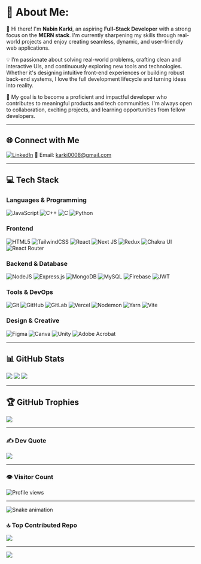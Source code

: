 

# 💫 About Me:

👋 Hi there! I'm **Nabin Karki**, an aspiring **Full-Stack Developer** with a strong focus on the **MERN stack**. I'm currently sharpening my skills through real-world projects and enjoy creating seamless, dynamic, and user-friendly web applications.

💡 I’m passionate about solving real-world problems, crafting clean and interactive UIs, and continuously exploring new tools and technologies. Whether it's designing intuitive front-end experiences or building robust back-end systems, I love the full development lifecycle and turning ideas into reality.

🎯 My goal is to become a proficient and impactful developer who contributes to meaningful products and tech communities. I'm always open to collaboration, exciting projects, and learning opportunities from fellow developers.

---

## 🌐 Connect with Me

[![LinkedIn](https://img.shields.io/badge/LinkedIn-%230077B5.svg?style=flat-square\&logo=linkedin\&logoColor=white)](https://www.linkedin.com/in/nabin-karki-22a872203/)
📧 Email: karki0008@gmail.com

---

## 💻 Tech Stack

### **Languages & Programming**

![JavaScript](https://img.shields.io/badge/javascript-%23F7DF1E.svg?style=flat-square\&logo=javascript\&logoColor=black)
![C++](https://img.shields.io/badge/c++-%2300599C.svg?style=flat-square\&logo=c%2B%2B\&logoColor=white)
![C](https://img.shields.io/badge/c-%2300599C.svg?style=flat-square\&logo=c\&logoColor=white)
![Python](https://img.shields.io/badge/python-3670A0.svg?style=flat-square\&logo=python\&logoColor=ffdd54)

### **Frontend**

![HTML5](https://img.shields.io/badge/html5-%23E34F26.svg?style=flat-square\&logo=html5\&logoColor=white)
![TailwindCSS](https://img.shields.io/badge/tailwindcss-%2338B2AC.svg?style=flat-square\&logo=tailwind-css\&logoColor=white)
![React](https://img.shields.io/badge/react-%2361DAFB.svg?style=flat-square\&logo=react\&logoColor=black)
![Next JS](https://img.shields.io/badge/next.js-black.svg?style=flat-square\&logo=next.js\&logoColor=white)
![Redux](https://img.shields.io/badge/redux-%23593d88.svg?style=flat-square\&logo=redux\&logoColor=white)
![Chakra UI](https://img.shields.io/badge/chakra-%234ED1C5.svg?style=flat-square\&logo=chakraui\&logoColor=white)
![React Router](https://img.shields.io/badge/React_Router-CA4245.svg?style=flat-square\&logo=react-router\&logoColor=white)

### **Backend & Database**

![NodeJS](https://img.shields.io/badge/node.js-6DA55F.svg?style=flat-square\&logo=node.js\&logoColor=white)
![Express.js](https://img.shields.io/badge/express.js-%23404d59.svg?style=flat-square\&logo=express\&logoColor=white)
![MongoDB](https://img.shields.io/badge/MongoDB-%234ea94b.svg?style=flat-square\&logo=mongodb\&logoColor=white)
![MySQL](https://img.shields.io/badge/mysql-4479A1.svg?style=flat-square\&logo=mysql\&logoColor=white)
![Firebase](https://img.shields.io/badge/firebase-FFCA28.svg?style=flat-square\&logo=firebase\&logoColor=white)
![JWT](https://img.shields.io/badge/JWT-black.svg?style=flat-square\&logo=JSON%20web%20tokens\&logoColor=white)

### **Tools & DevOps**

![Git](https://img.shields.io/badge/git-%23F05033.svg?style=flat-square\&logo=git\&logoColor=white)
![GitHub](https://img.shields.io/badge/github-%23121011.svg?style=flat-square\&logo=github\&logoColor=white)
![GitLab](https://img.shields.io/badge/gitlab-%23181717.svg?style=flat-square\&logo=gitlab\&logoColor=white)
![Vercel](https://img.shields.io/badge/vercel-%23000000.svg?style=flat-square\&logo=vercel\&logoColor=white)
![Nodemon](https://img.shields.io/badge/nodemon-%23323330.svg?style=flat-square\&logo=nodemon\&logoColor=BBDEAD)
![Yarn](https://img.shields.io/badge/yarn-%232C8EBB.svg?style=flat-square\&logo=yarn\&logoColor=white)
![Vite](https://img.shields.io/badge/vite-%23646CFF.svg?style=flat-square\&logo=vite\&logoColor=white)

### **Design & Creative**

![Figma](https://img.shields.io/badge/figma-%23F24E1E.svg?style=flat-square\&logo=figma\&logoColor=white)
![Canva](https://img.shields.io/badge/Canva-%2300C4CC.svg?style=flat-square\&logo=Canva\&logoColor=white)
![Unity](https://img.shields.io/badge/unity-%23000000.svg?style=flat-square\&logo=unity\&logoColor=white)
![Adobe Acrobat](https://img.shields.io/badge/Adobe%20Acrobat-EC1C24.svg?style=flat-square\&logo=Adobe%20Acrobat%20Reader\&logoColor=white)

---

## 📊 GitHub Stats

![](https://github-readme-stats.vercel.app/api?username=nabin171&theme=tokyonight&hide_border=false&show_icons=true&count_private=true)
![](https://github-readme-streak-stats.herokuapp.com?user=nabin171&theme=tokyonight&hide_border=false)
![](https://github-readme-stats.vercel.app/api/top-langs/?username=nabin171&theme=tokyonight&hide_border=false&layout=compact)


---

## 🏆 GitHub Trophies

![](https://github-profile-trophy.vercel.app/?username=nabin171\&theme=radical\&no-frame=true\&margin-w=6)

---

### ✍️ Dev Quote

![](https://quotes-github-readme.vercel.app/api?type=horizontal\&theme=radical)

---


### 👁️ Visitor Count

![Profile views](https://komarev.com/ghpvc/?username=nabin171&label=PROFILE+VIEWS&color=0F52BA)


---

<img src="https://raw.githubusercontent.com/nabin171/nabin171/output/snake.svg" alt="Snake animation" />

### 🔝 Top Contributed Repo
![](https://github-contributor-stats.vercel.app/api?username=nabin171&limit=5&theme=dark&combine_all_yearly_contributions=true)

---
[![](https://visitcount.itsvg.in/api?id=nabin171&icon=0&color=0)](https://visitcount.itsvg.in)

<!-- Proudly created with GPRM ( https://gprm.itsvg.in ) -->
